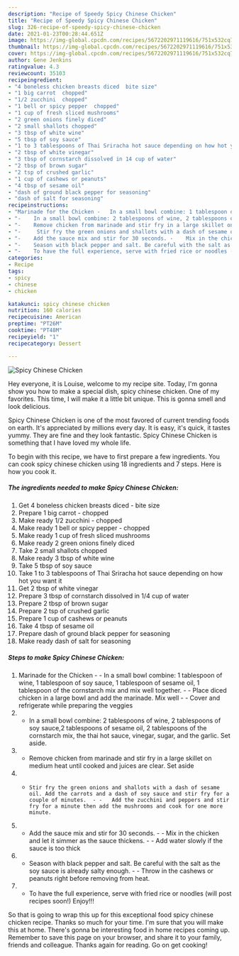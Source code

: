 ```yaml
---
description: "Recipe of Speedy Spicy Chinese Chicken"
title: "Recipe of Speedy Spicy Chinese Chicken"
slug: 326-recipe-of-speedy-spicy-chinese-chicken
date: 2021-01-23T00:28:44.651Z
image: https://img-global.cpcdn.com/recipes/5672202971119616/751x532cq70/spicy-chinese-chicken-recipe-main-photo.jpg
thumbnail: https://img-global.cpcdn.com/recipes/5672202971119616/751x532cq70/spicy-chinese-chicken-recipe-main-photo.jpg
cover: https://img-global.cpcdn.com/recipes/5672202971119616/751x532cq70/spicy-chinese-chicken-recipe-main-photo.jpg
author: Gene Jenkins
ratingvalue: 4.3
reviewcount: 35103
recipeingredient:
- "4 boneless chicken breasts diced  bite size"
- "1 big carrot  chopped"
- "1/2 zucchini  chopped"
- "1 bell or spicy pepper  chopped"
- "1 cup of fresh sliced mushrooms"
- "2 green onions finely diced"
- "2 small shallots chopped"
- "3 tbsp of white wine"
- "5 tbsp of soy sauce"
- "1 to 3 tablespoons of Thai Sriracha hot sauce depending on how hot you want it"
- "2 tbsp of white vinegar"
- "3 tbsp of cornstarch dissolved in 14 cup of water"
- "2 tbsp of brown sugar"
- "2 tsp of crushed garlic"
- "1 cup of cashews or peanuts"
- "4 tbsp of sesame oil"
- "dash of ground black pepper for seasoning"
- "dash of salt for seasoning"
recipeinstructions:
- "Marinade for the Chicken -	In a small bowl combine: 1 tablespoon of wine, 1 tablespoon of soy sauce, 1 tablespoon of sesame oil, 1 tablespoon of the cornstarch mix and mix well together.  -	Place diced chicken in a large bowl and add the marinade. Mix well  -	Cover and refrigerate while preparing the veggies"
- "-	In a small bowl combine: 2 tablespoons of wine, 2 tablespoons of soy sauce,2 tablespoons of sesame oil, 2 tablespoons of the cornstarch mix, the thai hot sauce, vinegar, sugar, and the garlic. Set aside."
- "-	Remove chicken from marinade and stir fry in a large skillet on medium heat until cooked and juices are clear. Set aside"
- "-	 Stir fry the green onions and shallots with a dash of sesame oil. Add the carrots and a dash of soy sauce and stir fry for a couple of minutes.  -	Add the zucchini and peppers and stir fry for a minute then add the mushrooms and cook for one more minute."
- "-	Add the sauce mix and stir for 30 seconds. -	Mix in the chicken and let it simmer as the sauce thickens.  -	Add water slowly if the sauce is too thick"
- "-	Season with black pepper and salt. Be careful with the salt as the soy sauce is already salty enough.  -	Throw in the cashews or peanuts right before removing from heat."
- "-	To have the full experience, serve with fried rice or noodles (will post recipes soon!) Enjoy!!!"
categories:
- Recipe
tags:
- spicy
- chinese
- chicken

katakunci: spicy chinese chicken 
nutrition: 160 calories
recipecuisine: American
preptime: "PT26M"
cooktime: "PT48M"
recipeyield: "1"
recipecategory: Dessert

---
```



![Spicy Chinese Chicken](https://img-global.cpcdn.com/recipes/5672202971119616/751x532cq70/spicy-chinese-chicken-recipe-main-photo.jpg)

Hey everyone, it is Louise, welcome to my recipe site. Today, I'm gonna show you how to make a special dish, spicy chinese chicken. One of my favorites. This time, I will make it a little bit unique. This is gonna smell and look delicious.



Spicy Chinese Chicken is one of the most favored of current trending foods on earth. It's appreciated by millions every day. It is easy, it's quick, it tastes yummy. They are fine and they look fantastic. Spicy Chinese Chicken is something that I have loved my whole life.


To begin with this recipe, we have to first prepare a few ingredients. You can cook spicy chinese chicken using 18 ingredients and 7 steps. Here is how you cook it.

<!--inarticleads1-->

##### The ingredients needed to make Spicy Chinese Chicken:

1. Get 4 boneless chicken breasts diced - bite size
1. Prepare 1 big carrot - chopped
1. Make ready 1/2 zucchini - chopped
1. Make ready 1 bell or spicy pepper - chopped
1. Make ready 1 cup of fresh sliced mushrooms
1. Make ready 2 green onions finely diced
1. Take 2 small shallots chopped
1. Make ready 3 tbsp of white wine
1. Take 5 tbsp of soy sauce
1. Take 1 to 3 tablespoons of Thai Sriracha hot sauce depending on how hot you want it
1. Get 2 tbsp of white vinegar
1. Prepare 3 tbsp of cornstarch dissolved in 1/4 cup of water
1. Prepare 2 tbsp of brown sugar
1. Prepare 2 tsp of crushed garlic
1. Prepare 1 cup of cashews or peanuts
1. Take 4 tbsp of sesame oil
1. Prepare dash of ground black pepper for seasoning
1. Make ready dash of salt for seasoning




<!--inarticleads2-->

##### Steps to make Spicy Chinese Chicken:

1. Marinade for the Chicken - -	In a small bowl combine: 1 tablespoon of wine, 1 tablespoon of soy sauce, 1 tablespoon of sesame oil, 1 tablespoon of the cornstarch mix and mix well together.  - -	Place diced chicken in a large bowl and add the marinade. Mix well  - -	Cover and refrigerate while preparing the veggies
1. -	In a small bowl combine: 2 tablespoons of wine, 2 tablespoons of soy sauce,2 tablespoons of sesame oil, 2 tablespoons of the cornstarch mix, the thai hot sauce, vinegar, sugar, and the garlic. Set aside.
1. -	Remove chicken from marinade and stir fry in a large skillet on medium heat until cooked and juices are clear. Set aside
1. -	 Stir fry the green onions and shallots with a dash of sesame oil. Add the carrots and a dash of soy sauce and stir fry for a couple of minutes.  - -	Add the zucchini and peppers and stir fry for a minute then add the mushrooms and cook for one more minute.
1. -	Add the sauce mix and stir for 30 seconds. - -	Mix in the chicken and let it simmer as the sauce thickens.  - -	Add water slowly if the sauce is too thick
1. -	Season with black pepper and salt. Be careful with the salt as the soy sauce is already salty enough.  - -	Throw in the cashews or peanuts right before removing from heat.
1. -	To have the full experience, serve with fried rice or noodles (will post recipes soon!) Enjoy!!!




So that is going to wrap this up for this exceptional food spicy chinese chicken recipe. Thanks so much for your time. I'm sure that you will make this at home. There's gonna be interesting food in home recipes coming up. Remember to save this page on your browser, and share it to your family, friends and colleague. Thanks again for reading. Go on get cooking!
